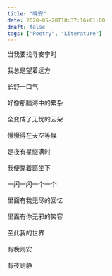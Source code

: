 ```yaml
---
title: "晚安"
date: 2020-05-28T10:37:16+01:00
draft: false
tags: ["Poetry", "Literature"]
---
```


<p style="text-align:left">
当我要找寻安宁时<br>
<br>
我总是望着远方<br>
<br>
长舒一口气<br>
<br>
好像那脑海中的繁杂<br>
<br>
全变成了无忧的云朵<br>
<br>
慢慢得在天空等候<br>
<br>
是夜有星缀满时<br>
<br>
我便靠着窗坐下<br>
<br>
一闪一闪一个一个<br>
<br>
里面有我无尽的回忆<br>
<br>
里面有你无邪的笑容<br>
<br>
至此我的世界<br>
<br>
有晚则安<br>
<br>
有夜则静<br>
</p>
